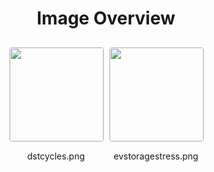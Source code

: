 <h1 style ="text-align: center;"> Image Overview </h1>
<div style="display: flex;
flex-wrap: wrap;
gap: 10px;
justify-content: center;
padding: 10px;" >
<div style="flex: 1 1 calc(33.333% - 20px); /* Three images per row on large screens */
        max-width: 150px;
        text-align: center;" >
<img src="https://media.evkx.net/multimedia/guides/degradation/dstcycles_xst.png" style="width: 150px;
height: auto;
border: 1px solid #ddd;
border-radius: 5px;
  ">
<p>dstcycles.png</p>
</div>
<div style="flex: 1 1 calc(33.333% - 20px); /* Three images per row on large screens */
        max-width: 150px;
        text-align: center;" >
<img src="https://media.evkx.net/multimedia/guides/degradation/evstoragestress_xst.png" style="width: 150px;
height: auto;
border: 1px solid #ddd;
border-radius: 5px;
  ">
<p>evstoragestress.png</p>
</div>
</div>
